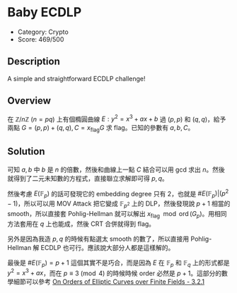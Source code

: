 # Baby ECDLP

* Category: Crypto
* Score: 469/500

## Description

A simple and straightforward ECDLP challenge!

## Overview

在 $\mathbb{Z}/n\mathbb{Z}$ ($n=pq$) 上有個橢圓曲線 $E: y^2 = x^3 + ax + b$ 過 $(p,p)$ 和 $(q,q)$，給予兩點 $G=(p,p)+(q,q),C=x_\text{flag}G$ 求 flag。已知的參數有 $a,b,C$。

## Solution

可知 $a, b$ 中 $b$ 是 $n$ 的倍數，然後和曲線上一點 $C$ 結合可以用 gcd 求出 $n$。然後就得到了二元未知數的方程式，直接聯立求解即可得 $p,q$。

然後考慮 $E(\mathbb{F}_p)$ 的話可發現它的 embedding degree 只有 2，也就是 $\# E(\mathbb{F}_p) | (p^2 - 1)$，所以可以用 MOV Attack 把它變成 $\mathbb{F}_{p^2}$ 上的 DLP，然後發現說 $p+1$ 相當的 smooth，所以直接套 Pohlig-Hellman 就可以解出 $x_\text{flag} \mod \operatorname{ord}(G_p)$。用相同方法套用在 $q$ 上也能成，然後 CRT 合併就得到 flag。

另外是因為我造 $p,q$ 的時候有點選太 smooth 的數了，所以直接用 Pohlig-Hellman 解 ECDLP 也可行。應該說大部分人都是這樣解的。

最後是 $\# E(\mathbb{F}_p) = p + 1$ 這個其實不是巧合，而是因為 $E$ 在 $\mathbb{F}_p$ 和 $\mathbb{F}_q$ 上的形式都是 $y^2 = x^3 + ax$，而在 $p \equiv 3 \pmod 4$ 的時候時候 order 必然是 $p+1$。這部分的數學細節可以參考 [On Orders of Elliptic Curves over Finite Fields - 3.2.1](https://yujinhkim.github.io/data/orders-elliptic-curves.pdf)
